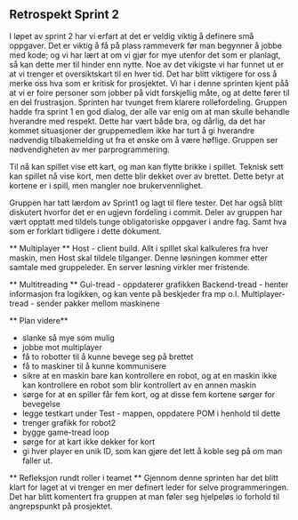 ## Retrospekt Sprint 2

I løpet av sprint 2 har vi erfart at det er veldig viktig å definere små oppgaver. Det er viktig å få på plass rammeverk før man begynner å jobbe med kode; og vi har lært at om vi gjør for mye utenfor det som er planlagt, så kan dette mer til hinder enn nytte. Noe av det vikigste vi har funnet ut er at vi trenger et oversiktskart til en hver tid.
Det har blitt viktigere for oss å merke oss hva som er kritisk for prosjektet. Vi har i denne sprinten kjent påå at vi er foire personer som jobber på vidt forskjellig måte, og at dette fører til en del frustrasjon.
Sprinten har tvunget frem klarere rollefordeling.
Gruppen hadde fra sprint 1 en god dialog, der alle var enig om at man skulle behandle hverandre med respekt. Dette har vært både bra, og dårlig, da det har kommet situasjoner der gruppemedlem ikke har turt å gi hverandre nødvendig tilbakemelding ut fra et ønske om å være høflige.
Gruppen ser nødvendigheten av mer parprogrammering.

Til nå kan spillet vise ett kart, og man kan flytte brikke i spillet.
Teknisk sett kan spillet nå vise kort, men dette blir dekket over av brettet. Dette betyr at kortene er i spill, men mangler noe brukervennlighet.

Gruppen har tatt lærdom av Sprint1 og lagt til flere tester. Det har også blitt diskutert hvorfor det er en ugjevn fordeling i commit. Deler av gruppen har vært opptatt med tildels tunge obligatoriske oppgaver i andre fag. Samt hva som er forklart tidligere i dette dokument.


** Multiplayer **
Host - client build. Allt i spillet skal kalkuleres fra hver maskin, men Host skal tildele tilganger. Denne løsningen kommer etter samtale med gruppeleder.
En server løsning virkler mer fristende.

** Multitreading **
Gui-tread - oppdaterer grafikken
Backend-tread - henter informasjon fra logikken, og kan vente på beskjeder fra mp o.l.
Multiplayer-tread - sender pakker mellom maskinene

** Plan videre**
- slanke så mye som mulig
- jobbe mot multiplayer
- få to robotter til å kunne bevege seg på brettet
- få to maskiner til å kunne kommunisere
- sikre at en maskin bare kan kontrollere en robot, og at en maskin ikke kan kontrollere en robot som blir kontrollert av en annen maskin
- sørge for at en spiller får fem kort, og at disse fem kortene sørger for bevegelse
- legge testkart under Test - mappen, oppdatere POM i henhold til dette
- trenger grafikk for robot2
- bygge game-tread loop
- sørge for at kart ikke dekker for kort
- gi hver player en unik ID, som kan gjøre det lett å koble seg på om man faller ut.

** Refleksjon rundt roller i teamet **
Gjennom denne sprinten har det blitt klart for laget at vi trenger en mer definert leder for selve programmeringen. Det har blitt komentert fra gruppen at man føler seg hjelpeløs io forhold til angrepspunkt på prosjektet.